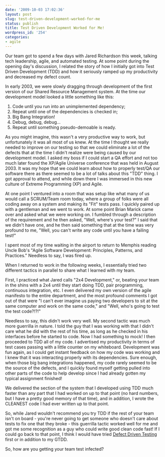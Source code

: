 ```yaml
---
date: '2009-10-03 17:02:36'
layout: post
slug: test-driven-development-worked-for-me
status: publish
title: Test Driven Development Worked for Me!
wordpress_id: '254'
categories:
- agile
---
```


Our team got to spend a few days with Jared Richardson this week, talking tech leadership, agile, and automated testing. At some point during the opening day's discussion, I related the story of how I initially got into Test Driven Development (TDD) and how it seriously ramped up my productivity and decreased my defect count.

In early 2003, we were slowly dragging through development of the first version of our Shared Resource Management system. At the time our development model looked a little something like this:

1) Code until you run into an unimplemented dependency;
2) Repeat until one of the dependencies is checked in;
3) Big Bang Integration!
4) Debug, debug, debug...
5) Repeat until something pseudo-demoable is ready.

As you might imagine, this wasn't a very productive way to work, but unfortunately it was all most of us knew. At the time I thought we really needed to improve on our testing so that we could eliminate a lot of the defects that at the time I didn't realize were being caused by our development model. I asked my boss if I could start a QA effort and not too much later found the XP/Agile Universe conference that was held in August 2003. It was my hope that we could learn about how to properly test/QA our software there as there seemed to be a lot of talks about this "TDD" thing. I got approval to attend, and while down there I was immersed in this new culture of Extreme Programming (XP) and Agile.

At one point I ventured into a room that was setup like what many of us would call a SCRUM/Team room today, where a group of folks were all coding away on a system and making its "Fit" tests pass. I quickly paired up with a gentleman and we went to work. At some point Brian Marick came over and asked what we were working on. I fumbled through a description of the requirement and he then asked, "Well, where's your test?" I said that we didn't have one, and he then said something that at the time was very profound to me, "Well, you can't write any code until you have a failing test!"

I spent most of my time waiting in the airport to return to Memphis reading Uncle Bob's "Agile Software Development: Principles, Patterns, and Practices." Needless to say, I was fired up.

When I returned to work in the following weeks, I essentially tried two different tactics in parallel to share what I learned with my team.

First, I practiced what Jared calls "2x4 Development," or, beating your team in the shins with a 2x4 until they start doing TDD, pair programming, continuous integration, etc. I even delivered my own version of the agile manifesto to the entire department, and the most profound comments I got out of that were "I can't ever imagine us paying two developers to sit at the same computer and work on the same code," and "Well, who's going to test the test code?!?!"

Needless to say, this didn't work very well. My second tactic was much more guerrilla in nature. I told the guy that I was working with that I didn't care what he did with the rest of his time, as long as he checked in his interfaces before he started to code. Now I had something to mock! I then proceeded to TDD all of my code. I advertised my productivity in terms of test cases passing with a little counter on my whiteboard. Development was fun again, as I could get instant feedback on how my code was working and I knew that it was interacting properly with its dependencies. Sure enough, when those big bang integrations happened, my code rarely seemed to be the source of the defects, and I quickly found myself getting pulled into other parts of the code to help develop since I had already gotten my typical assignment finished!

We delivered the section of the system that I developed using TDD much faster than any part that I had worked on up to that point (no hard numbers, but I have a pretty good memory of that time), and in addition, I wrote the CLEANEST code I had ever written up to that point.

So, while Jared wouldn't recommend you try TDD if the rest of your team isn't on board - you're never going to get someone who doesn't care about tests to fix one that they broke - this guerrilla tactic worked well for me and got me some recognition as a guy who could write good clean code fast! If I could go back to that point, I think I would have tried [Defect Driven Testing](http://www.jaredrichardson.net/blog/2005/11/03/) first or in addition to my GTDD.

So, how are you getting your team test infected?

